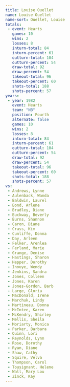 ```yaml
---
title: Louise Ouellet
name: Louise Ouellet
name-sort: Ouellet, Louise
totals:
 - event: Hearts
   games: 10
   wins: 2
   losses: 8
   inturn-total: 84
   inturn-percent: 61
   outturn-total: 104
   outturn-percent: 54
   draw-total: 92
   draw-percent: 54
   takeout-total: 96
   takeout-percent: 60
   shots-total: 188
   shots-percent: 57
years:
 - year: 1982
   event: Hearts
   team: "NB"
   position: Fourth
   alternate: false
   games: 10
   wins: 2
   losses: 8
   inturn-total: 84
   inturn-percent: 61
   outturn-total: 104
   outturn-percent: 54
   draw-total: 92
   draw-percent: 54
   takeout-total: 96
   takeout-percent: 60
   shots-total: 188
   shots-percent: 57
vs:
 - Andrews, Lynne
 - Aulenback, Wanda
 - Baldwin, Laurel
 - Bond, Arlene
 - Bradley, Diane
 - Buckway, Beverly
 - Burns, Shannon
 - Caron, Diane
 - Crass, Kim
 - Cunliffe, Donna
 - Day, Arleen
 - Felker, Arenlea
 - Ferland, Marie
 - Grange, Denise
 - Hastings, Sharon
 - Hepper, Dorothy
 - Inouye, Wendy
 - Jenkins, Sandra
 - Jones, Colleen
 - Jones, Karen
 - Jones-Gordon, Barb
 - Large, Gloria
 - MacDonald, Irene
 - Marchuk, Lindy
 - Martineau, Donna
 - McIntee, Karen
 - McKendry, Shirley
 - Mellis, Sheila
 - Moriarty, Monica
 - Parker, Barbara
 - Quinn, Lori
 - Reynolds, Lynn
 - Rose, Dorothy
 - Ryan, Diane
 - Shaw, Cathy
 - Squire, Velva
 - Thompson, Carol
 - Tousignant, Helene
 - Wall, Mary Lou
 - Zinck, Kay
---
```

